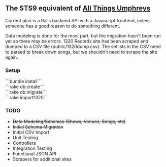 <h2>The STS9 equivalent of <a href="http://allthings.umphreys.com" target="_blank">All Things Umphreys</a></h2>
<p>Current plan is a Rails backend API with a Javascript frontend, unless someone has a good reason to do something different.</p>
<p>Data modeling is done for the most part, but the migration hasn't been run yet so there may be errors.  1320 Records site has been scraped and dumped to a CSV file (public/1320dump.csv).  The setlists in the CSV need to parsed to break down songs, but we shouldn't need to scrape the site again.</p>
<h3>Setup</h3>
```bundle install```<br />
```rake db:create```<br />
```rake db:migrate```<br />
```rake import1320```<br />

<h3>TODO</h3>
<ul>
  <li><strike>Data Modeling/Schemas (Shows, Venues, Songs, etc)</strike></li>
  <li><strike>Initial Schema Migration</strike></li>
  <li>Initial CSV Import</li>  
  <li>Unit Testing</li>
  <li>Controllers</li>
  <li>Integration Testing</li>
  <li>Functional JSON API</li>
  <li>Scrapers for additional sites</li>  
</ul>

